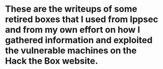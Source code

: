 # These are the writeups of some retired boxes that I used from Ippsec and from my own effort on how I gathered information and exploited the vulnerable machines on the Hack the Box website.




